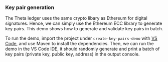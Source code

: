 ### Key pair generation

The Theta ledger uses the same crypto libary as Ethereum for digital signatures. Hence, we can simply use the Ethereum ECC library to generate key pairs. This demo shows how to generate and validate key pairs in batch.

To run the demo, import the project under `create-key-pairs-demo` with [VS Code](https://code.visualstudio.com/), and use Maven to install the dependencies. Then, we can run the demo in the VS Code IDE, it should randomly generate and print a batch of key pairs (private key, public key, address) in the output console.

